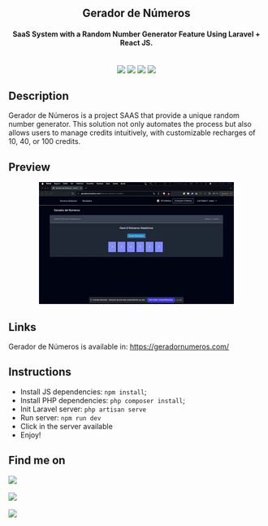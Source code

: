 
<h2 align="center"> Gerador de Números </h2>

<h4 align="center"> SaaS System with a Random Number Generator Feature Using Laravel + React JS. </h4>

<p align="center">
<br>
    <img src="https://img.shields.io/badge/Author-Luiz Felipe-brown?style=flat-square">
    <img src="https://img.shields.io/badge/Library-React JS-orange?style=flat-square">
    <img src="https://img.shields.io/badge/Framework-Laravel-cyan?style=flat-square">
    <img src="https://img.shields.io/badge/Language-PHP-blue?style=flat-square">
</p>

## Description
Gerador de Números is a project SAAS that provide a unique random number generator. This solution not only automates the process but also allows users to manage credits intuitively, with customizable recharges of 10, 40, or 100 credits.

## Preview
<div align="center">

![Gerador de Números](public/preview.gif)

</div>

## Links
Gerador de Números is available in: https://geradornumeros.com/

## Instructions

- Install JS dependencies: ```npm install```;
- Install PHP dependencies: ```php composer install```;
- Init Laravel server: ```php artisan serve```
- Run server: ```npm run dev```
- Click in the server available
- Enjoy!

## Find me on 
 <a href="mailto:lfelipelopesti@gmail.com" target="_blank"><img src="https://img.shields.io/badge/Email-lfelipelopesti@gmail.com-blue?style=for-the-badge&logo=gmail"></a>

<a href="https://luizfelipelopes.github.io" target="_blank"><img src="https://img.shields.io/badge/Portfolio-luizfelipelopes.github.io-blue?style=for-the-badge&logo=react"></a>

<a href="https://www.linkedin.com/in/luizfelipelopes/" target="_blank"><img src="https://img.shields.io/badge/linkedin-linkedin.com/in/luizfelipelopes-blue?style=for-the-badge&logo=linkedin"></a>
